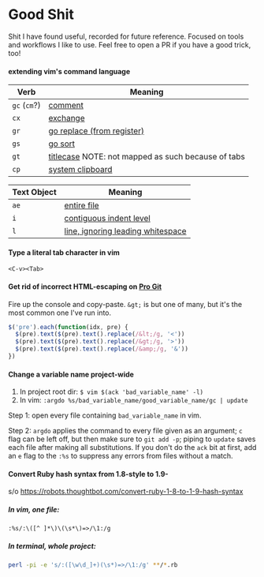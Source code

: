 # Good Shit
Shit I have found useful, recorded for future reference. Focused on tools and workflows I like to use. Feel free to open a PR if you have a good trick, too!

#### extending vim's command language
| Verb | Meaning |
|------|--------|
| `gc` (`cm`?) | [comment](https://github.com/tpope/vim-commentary)
| `cx` | [exchange](https://github.com/tommcdo/vim-exchange)
| `gr` | [go replace (from register)](https://github.com/vim-scripts/ReplaceWithRegister)
| `gs` | [go sort](https://github.com/christoomey/vim-sort-motion)
| `gt` | [titlecase](https://github.com/christoomey/vim-titlecase) NOTE: not mapped as such because of tabs
| `cp` | [system clipboard](https://github.com/christoomey/vim-system-copy)


| Text Object | Meaning |
|------|---|
| `ae` | [entire file](https://github.com/kana/vim-textobj-entire)
| `i` | [contiguous indent level](https://github.com/kana/vim-textobj-indent)
| `l` | [line, ignoring leading whitespace](https://github.com/kana/vim-textobj-line)

#### Type a literal tab character in vim
`<C-v><Tab>`

#### Get rid of incorrect HTML-escaping on [Pro Git](https://git-scm.com/book/en/v2/)
Fire up the console and copy-paste. `&gt;` is but one of many, but it's the most common one I've run into.
```js
$('pre').each(function(idx, pre) {
  $(pre).text($(pre).text().replace(/&lt;/g, '<'))
  $(pre).text($(pre).text().replace(/&gt;/g, '>'))
  $(pre).text($(pre).text().replace(/&amp;/g, '&'))
})
```

#### Change a variable name project-wide
1. In project root dir: `$ vim $(ack 'bad_variable_name' -l)`
2. In vim: `:argdo %s/bad_variable_name/good_variable_name/gc | update`

Step 1: open every file containing `bad_variable_name` in vim.

Step 2: `argdo` applies the command to every file given as an argument; `c` flag can be left off, but then make sure to `git add -p`; piping to `update` saves each file after making all substitutions. If you don't do the `ack` bit at first, add an `e` flag to the `:%s` to suppress any errors from files without a match.

#### Convert Ruby hash syntax from 1.8-style to 1.9-
s/o https://robots.thoughtbot.com/convert-ruby-1-8-to-1-9-hash-syntax
##### In vim, one file:
```vim
:%s/:\([^ ]*\)\(\s*\)=>/\1:/g
```
##### In terminal, whole project:
```sh
perl -pi -e 's/:([\w\d_]+)(\s*)=>/\1:/g' **/*.rb
```
